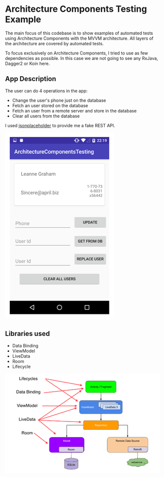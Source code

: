 # Architecture Components Testing Example

The main focus of this codebase is to show examples of automated tests using Architecture Components with the MVVM architecture. 
All layers of the architecture are covered by automated tests.
   
To focus exclusively on Architecture Components, I tried to use as few dependencies as possible. In this case we are not going to see any RxJava, Dagger2 or Koin here.

## App Description

The user can do 4 operations in the app:
* Change the user's phone just on the database
* Fetch an user stored on the database
* Fetch an user from a remote server and store in the database
* Clear all users from the database

I used [jsonplaceholder](https://jsonplaceholder.typicode.com/) to provide me a fake REST API.

![Layers](files/AppExample.png "App Main Activity")

## Libraries used
* Data Binding
* ViewModel
* LiveData
* Room
* Lifecycle

![Layers](files/ArchCompLayers.png "Android Jetpack Components")
